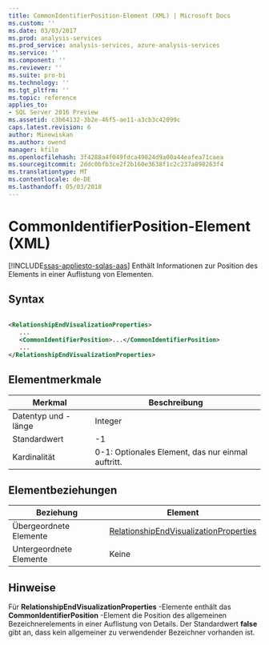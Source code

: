 ```yaml
---
title: CommonIdentifierPosition-Element (XML) | Microsoft Docs
ms.custom: ''
ms.date: 03/03/2017
ms.prod: analysis-services
ms.prod_service: analysis-services, azure-analysis-services
ms.service: ''
ms.component: ''
ms.reviewer: ''
ms.suite: pro-bi
ms.technology: ''
ms.tgt_pltfrm: ''
ms.topic: reference
applies_to:
- SQL Server 2016 Preview
ms.assetid: c3b64132-3b2e-46f5-ae11-a3cb3c42099c
caps.latest.revision: 6
author: Minewiskan
ms.author: owend
manager: kfile
ms.openlocfilehash: 3f4288a4f049fdca49824d9a00a44eafea71caea
ms.sourcegitcommit: 2ddc0bfb3ce2f2b160e3638f1c2c237a898263f4
ms.translationtype: MT
ms.contentlocale: de-DE
ms.lasthandoff: 05/03/2018
---
```

# <a name="commonidentifierposition-element-xml"></a>CommonIdentifierPosition-Element (XML)
[!INCLUDE[ssas-appliesto-sqlas-aas](../../../includes/ssas-appliesto-sqlas-aas.md)]
  Enthält Informationen zur Position des Elements in einer Auflistung von Elementen.  
  
## <a name="syntax"></a>Syntax  
  
```xml  
  
<RelationshipEndVisualizationProperties>  
   ...  
   <CommonIdentifierPosition>...</CommonIdentifierPosition>  
   ...  
</RelationshipEndVisualizationProperties>  
```  
  
## <a name="element-characteristics"></a>Elementmerkmale  
  
|Merkmal|Beschreibung|  
|--------------------|-----------------|  
|Datentyp und -länge|Integer|  
|Standardwert|-1|  
|Kardinalität|0-1: Optionales Element, das nur einmal auftritt.|  
  
## <a name="element-relationships"></a>Elementbeziehungen  
  
|Beziehung|Element|  
|------------------|-------------|  
|Übergeordnete Elemente|[RelationshipEndVisualizationProperties](../../../analysis-services/scripting/data-type/relationshipendvisualizationproperties-data-type-assl.md)|  
|Untergeordnete Elemente|Keine|  
  
## <a name="remarks"></a>Hinweise  
 Für **RelationshipEndVisualizationProperties** -Elemente enthält das **CommonIdentifierPosition** -Element die Position des allgemeinen Bezeichnerelements in einer Auflistung von Details. Der Standardwert **false** gibt an, dass kein allgemeiner zu verwendender Bezeichner vorhanden ist.  
  
  
